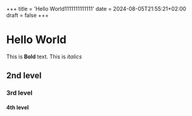 +++
title = 'Hello World1111111111111'
date = 2024-08-05T21:55:21+02:00
draft = false
+++

# Hello World

This is **Bold** text. This is *italics*

## 2nd level

### 3rd level

#### 4th level


